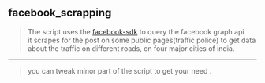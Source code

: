 ## facebook_scrapping

> The script uses the [facebook-sdk](https://facebook-sdk.readthedocs.org/en/latest/api.html) to query the facebook graph api   
it scrapes for the post on some public pages(traffic police) to get data about the traffic on different roads, on four major cities of india.

------
>you can tweak minor part of the script to get your need .
